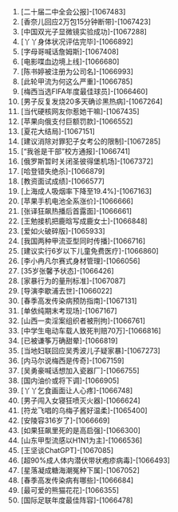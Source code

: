 
1. [二十届二中全会公报]-[1067483]
1. [香奈儿回应2万包15分钟断带]-[1067423]
1. [中国双光子显微镜实验成功]-[1067288]
1. [丫丫身体状况评估完毕]-[1066892]
1. [字母哥喊话詹姆斯]-[1067408]
1. [电影喋血边境上线]-[1066680]
1. [陈书婷被注册为公司名]-[1066993]
1. [此轮甲流为何这么严重]-[1066785]
1. [梅西当选FIFA年度最佳球员]-[1066460]
1. [男子反复发烧20多天确诊黑热病]-[1067264]
1. [当代硬核网友你惹她干嘛]-[1067435]
1. [苹果向俄支付巨额罚款]-[1066552]
1. [夏花大结局]-[1067151]
1. [建议消除对罪犯子女考公的限制]-[1067285]
1. [“我爸是干部”校方通报]-[1066741]
1. [俄罗斯暂时关闭圣彼得堡机场]-[1067372]
1. [哈登错失绝杀]-[1066879]
1. [教资面试成绩]-[1066577]
1. [上海成人吸烟率下降至19.4%]-[1067163]
1. [苹果手机电池全系涨价]-[1066666]
1. [张译狂飙热播后首露面]-[1066661]
1. [王勉接机把鹿晗写成鹿女士]-[1066848]
1. [爱如火破碎版]-[1065933]
1. [我国两种甲流亚型同时传播]-[1066716]
1. [建议实行6岁以下儿童免费医疗]-[1066860]
1. [李小冉凡尔赛式身材管理]-[1066056]
1. [35岁张馨予状态]-[1066426]
1. [家暴行为的量刑标准]-[1067087]
1. [导演李歇浦去世]-[1066022]
1. [春季高发传染病预防指南]-[1067131]
1. [单依纯期末考现场]-[1067167]
1. [山西一卖淫案组织者被刑拘]-[1066761]
1. [中学生电动车载人致死判赔70万]-[1066816]
1. [已被谦筝万确甜晕]-[1066819]
1. [当地妇联回应吴秀波儿子疑家暴]-[1067273]
1. [内马尔说梅西是传奇]-[1067159]
1. [吴勇豪喊话想加入瓷器厂]-[1066755]
1. [国内油价或将下调]-[1066905]
1. [丫丫乞食画面让人心疼]-[1066748]
1. [男子闯入女寝狂喷灭火器]-[1066624]
1. [符龙飞唱的乌梅子酱好温柔]-[1065400]
1. [安陵容316岁了]-[1066669]
1. [如果狂飙里死的是高启强]-[1066300]
1. [山东甲型流感以H1N1为主]-[1066536]
1. [王坚谈ChatGPT]-[1067085]
1. [超90%成人体内潜伏带状疱疹病毒]-[1066493]
1. [星落凝成糖海潮冤种下属]-[1067052]
1. [春季高发传染病有哪些]-[1066684]
1. [最可爱的熊猫花花]-[1066355]
1. [国际足联年度最佳阵容]-[1066478]